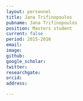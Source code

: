 ```yaml
---
layout: personnel
title: Jana Trifinopoulos
pubname: Jana Trifinopoulos
position: Masters student
current: false
period: 2015-2016
email: 
image: 
github: 
google_scholar: 
twitter: 
researchgate: 
orcid: 
address: 

---
```

